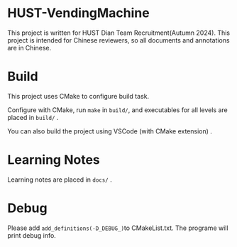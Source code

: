 # HUST-VendingMachine
This project is written for HUST Dian Team Recruitment(Autumn 2024). 
This project is intended for Chinese reviewers, so all documents and annotations are in Chinese.

# Build 
This project uses CMake to configure build task.

Configure with CMake, run `make` in `build/`, and executables for all levels are placed in `build/` .

You can also build the project using VSCode (with CMake extension) .

# Learning Notes
Learning notes are placed in `docs/` .

# Debug
Please add `add_definitions(-D_DEBUG_)`to CMakeList.txt. The programe will print debug info.

